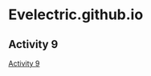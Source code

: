 # Evelectric.github.io
## Activity 9
<a href="https://evelectric.github.io/PCDE-Activity-9.1/"> Activity 9 </a>
